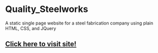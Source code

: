 # Quality_Steelworks
A static single page website for a steel fabrication company using plain HTML, CSS, and JQuery
## [Click here to visit site!](https://landycodes.github.io/Quality_Steelworks/)
